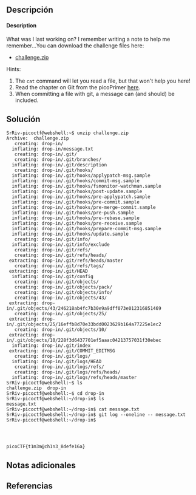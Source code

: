 ## Descripción
#### Description

What was I last working on? I remember writing a note to help me remember...You can download the challenge files here:

- [challenge.zip](https://artifacts.picoctf.net/c_titan/161/challenge.zip)

Hints: 
1. The `cat` command will let you read a file, but that won't help you here!
2. Read the chapter on Git from the picoPrimer [here](https://primer.picoctf.org/#_git_version_control).
3. When committing a file with git, a message can (and should) be included.

## Solución 

~~~
SrRiv-picoctf@webshell:~$ unzip challenge.zip 
Archive:  challenge.zip
   creating: drop-in/
  inflating: drop-in/message.txt     
   creating: drop-in/.git/
   creating: drop-in/.git/branches/
  inflating: drop-in/.git/description  
   creating: drop-in/.git/hooks/
  inflating: drop-in/.git/hooks/applypatch-msg.sample  
  inflating: drop-in/.git/hooks/commit-msg.sample  
  inflating: drop-in/.git/hooks/fsmonitor-watchman.sample  
  inflating: drop-in/.git/hooks/post-update.sample  
  inflating: drop-in/.git/hooks/pre-applypatch.sample  
  inflating: drop-in/.git/hooks/pre-commit.sample  
  inflating: drop-in/.git/hooks/pre-merge-commit.sample  
  inflating: drop-in/.git/hooks/pre-push.sample  
  inflating: drop-in/.git/hooks/pre-rebase.sample  
  inflating: drop-in/.git/hooks/pre-receive.sample  
  inflating: drop-in/.git/hooks/prepare-commit-msg.sample  
  inflating: drop-in/.git/hooks/update.sample  
   creating: drop-in/.git/info/
  inflating: drop-in/.git/info/exclude  
   creating: drop-in/.git/refs/
   creating: drop-in/.git/refs/heads/
 extracting: drop-in/.git/refs/heads/master  
   creating: drop-in/.git/refs/tags/
 extracting: drop-in/.git/HEAD       
  inflating: drop-in/.git/config     
   creating: drop-in/.git/objects/
   creating: drop-in/.git/objects/pack/
   creating: drop-in/.git/objects/info/
   creating: drop-in/.git/objects/43/
 extracting: drop-in/.git/objects/43/246218ab4fc7b30e9a9dff073e012316851469  
   creating: drop-in/.git/objects/25/
 extracting: drop-in/.git/objects/25/16effb8d70e33bdd0023629b164a77225e1ec2  
   creating: drop-in/.git/objects/10/
 extracting: drop-in/.git/objects/10/228f3d6437701ef5aaac04213757031f30ebec  
  inflating: drop-in/.git/index      
 extracting: drop-in/.git/COMMIT_EDITMSG  
   creating: drop-in/.git/logs/
  inflating: drop-in/.git/logs/HEAD  
   creating: drop-in/.git/logs/refs/
   creating: drop-in/.git/logs/refs/heads/
  inflating: drop-in/.git/logs/refs/heads/master  
SrRiv-picoctf@webshell:~$ ls
challenge.zip  drop-in
SrRiv-picoctf@webshell:~$ cd drop-in 
SrRiv-picoctf@webshell:~/drop-in$ ls
message.txt
SrRiv-picoctf@webshell:~/drop-in$ cat message.txt 
SrRiv-picoctf@webshell:~/drop-in$ git log --oneline -- message.txt
SrRiv-picoctf@webshell:~/drop-in$ 




picoCTF{t1m3m@ch1n3_8defe16a}
~~~
## Notas adicionales 
## Referencias
